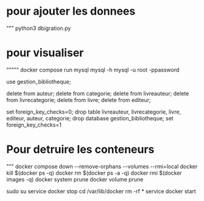 # pour ajouter les donnees
""" 
python3 dbigration.py
# pour visualiser
"""""
docker compose run mysql  mysql -h mysql -u root -ppassword

use gestion_bibliotheque;


delete from auteur;
delete from categorie;
delete from livreauteur;
delete from livrecategorie;
delete from livre;
delete from editeur;

 set foreign_key_checks=0;
drop table livreauteur, livrecategorie, livre, editeur, auteur, categorie;
drop database gestion_bibliotheque;
set foreign_key_checks=1


# Pour detruire les conteneurs
"""
docker compose down --remove-orphans --volumes --rmi=local
docker kill $(docker ps -q)
docker rm $(docker ps -a -q)
docker rmi $(docker images -q)
docker system prune
docker volume prune


sudo su
service docker stop
cd /var/lib/docker
rm -rf *
service docker start
